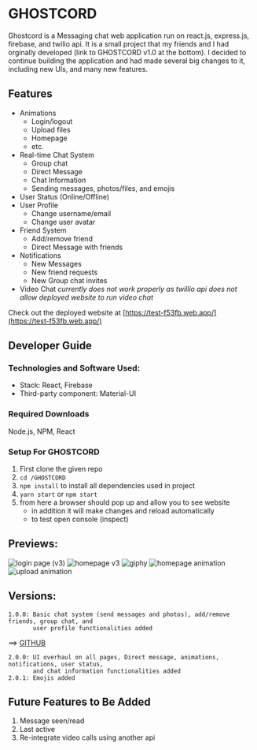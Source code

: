 # GHOSTCORD

Ghostcord is a Messaging chat web application run on react.js, express.js, firebase, and twilio api. It is a small project that my friends and I had orginally developed (link to GHOSTCORD v1.0 at the bottom). I decided to continue building the application and had made several big changes to it, including new UIs, and many new features. 

## Features

* Animations
    * Login/logout
    * Upload files
    * Homepage
    * etc.
* Real-time Chat System
    * Group chat
    * Direct Message
    * Chat Information
    * Sending messages, photos/files, and emojis
* User Status (Online/Offline)
* User Profile
    * Change username/email
    * Change user avatar
* Friend System 
    * Add/remove friend 
    * Direct Message with friends
* Notifications
    * New Messages
    * New friend requests
    * New Group chat invites
* Video Chat
   *currently does not work properly as twillio api does not allow deployed website to run video chat*
   
Check out the deployed website at [https://test-f53fb.web.app/](https://test-f53fb.web.app/)

## Developer Guide

### Technologies and Software Used:

* Stack: React, Firebase
* Third-party component: Material-UI

### Required Downloads

Node.js, NPM, React

### Setup For GHOSTCORD

1. First clone the given repo 
2. `cd /GHOSTCORD`
3. `npm install` to install all dependencies used in project
5. `yarn start` or `npm start`
6. from here a browser should pop up and allow you to see website
    - in addition it will make changes and reload automatically
    - to test open console (inspect)

## Previews:
![login page (v3)](https://user-images.githubusercontent.com/44854519/125171256-1039bd80-e168-11eb-895a-f933bd4a3095.png)
![homepage v3](https://user-images.githubusercontent.com/44854519/125171156-90135800-e167-11eb-8c68-347aa278a002.png)
![giphy](https://user-images.githubusercontent.com/44854519/125171100-3579fc00-e167-11eb-83f3-cb42ab29d202.gif)
![homepage animation](https://user-images.githubusercontent.com/44854519/125171106-40349100-e167-11eb-9552-85ed6aff4366.gif)
![upload animation](https://user-images.githubusercontent.com/44854519/125171111-4a568f80-e167-11eb-99db-e0a743ae7d29.gif)

## Versions:
    1.0.0: Basic chat system (send messages and photos), add/remove friends, group chat, and
           user profile functionalities added

==> [GITHUB](https://github.com/henrymhong/ghostcord)
    
    2.0.0: UI overhaul on all pages, Direct message, animations, notifications, user status, 
           and chat information functionalities added 
    2.0.1: Emojis added
    
## Future Features to Be Added
1. Message seen/read
2. Last active
3. Re-integrate video calls using another api
    
